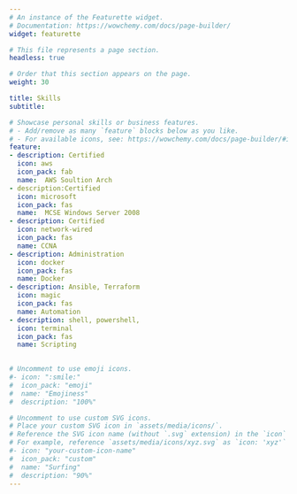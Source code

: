 ```yaml
---
# An instance of the Featurette widget.
# Documentation: https://wowchemy.com/docs/page-builder/
widget: featurette

# This file represents a page section.
headless: true

# Order that this section appears on the page.
weight: 30

title: Skills
subtitle:

# Showcase personal skills or business features.
# - Add/remove as many `feature` blocks below as you like.
# - For available icons, see: https://wowchemy.com/docs/page-builder/#icons
feature:
- description: Certified
  icon: aws
  icon_pack: fab
  name:  AWS Soultion Arch
- description:Certified
  icon: microsoft 
  icon_pack: fas
  name:  MCSE Windows Server 2008
- description: Certified
  icon: network-wired
  icon_pack: fas
  name: CCNA 
- description: Administration
  icon: docker
  icon_pack: fas
  name: Docker 
- description: Ansible, Terraform
  icon: magic
  icon_pack: fas
  name: Automation   
- description: shell, powershell, 
  icon: terminal
  icon_pack: fas
  name: Scripting 
  

# Uncomment to use emoji icons.
#- icon: ":smile:"
#  icon_pack: "emoji"
#  name: "Emojiness"
#  description: "100%"  

# Uncomment to use custom SVG icons.
# Place your custom SVG icon in `assets/media/icons/`.
# Reference the SVG icon name (without `.svg` extension) in the `icon` field.
# For example, reference `assets/media/icons/xyz.svg` as `icon: 'xyz'`
#- icon: "your-custom-icon-name"
#  icon_pack: "custom"
#  name: "Surfing"
#  description: "90%"
---
```

